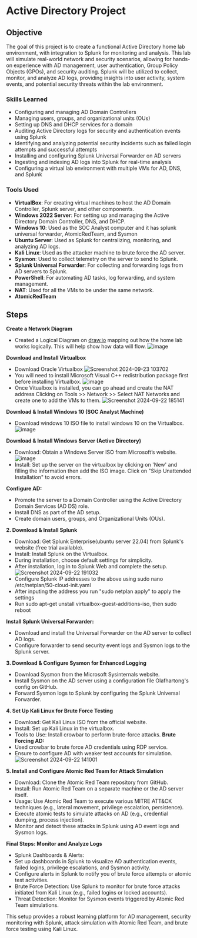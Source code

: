# Active Directory Project

## Objective

The goal of this project is to create a functional Active Directory home lab environment, with integration to Splunk for monitoring and analysis. This lab will simulate real-world network and security scenarios, allowing for hands-on experience with AD management, user authentication, Group Policy Objects (GPOs), and security auditing. Splunk will be utilized to collect, monitor, and analyze AD logs, providing insights into user activity, system events, and potential security threats within the lab environment.

### Skills Learned

- Configuring and managing AD Domain Controllers
- Managing users, groups, and organizational units (OUs)
- Setting up DNS and DHCP services for a domain
- Auditing Active Directory logs for security and authentication events using Splunk
- Identifying and analyzing potential security incidents such as failed login attempts and successful attempts
- Installing and configuring Splunk Universal Forwarder on AD servers
- Ingesting and indexing AD logs into Splunk for real-time analysis
- Configuring a virtual lab environment with multiple VMs for AD, DNS, and Splunk

### Tools Used

- **VirtualBox**: For creating virtual machines to host the AD Domain Controller, Splunk server, and other components.
- **Windows 2022 Server**: For setting up and managing the Active Directory Domain Controller, DNS, and DHCP.
- **Windows 10**: Used as the SOC Analyst computer and it has splunk universal forwarder, AtomicRedTeam, and Sysmon
- **Ubuntu Server**: Used as Splunk for centralizing, monitoring, and analyzing AD logs.
- **Kali Linux**: Used as the attacker machine to brute force the AD server.
- **Sysmon**: Used to collect telemetry on the server to send to Splunk.
- **Splunk Universal Forwarder**: For collecting and forwarding logs from AD servers to Splunk.
- **PowerShell**: For automating AD tasks, log forwarding, and system management.
- **NAT**: Used for all the VMs to be under the same network.
- **AtomicRedTeam**

## Steps
**Create a Network Diagram**
- Created a Logical Diagram on [draw.io](url) mapping out how the home lab works logically. This will help show how data will flow.
![image](https://github.com/user-attachments/assets/6b3cc388-73cb-4f59-9ff3-6e365fff2015)


**Download and Install Virtualbox**
- Download Oracle Virtualbox 
![Screenshot 2024-09-23 103702](https://github.com/user-attachments/assets/908b89d9-451b-4038-96d2-6e5a088bc735)
- You will need to install Microsoft Visual C++ redistribution package first before installing Virtualbox.
![image](https://github.com/user-attachments/assets/74426e10-74f8-4948-bc3a-db079f34a954)
- Once Vitualbox is installed, you can go ahead and create the NAT address Clicking on Tools >> Network >> Select NAT Networks and create one to add the VMs to them.
![Screenshot 2024-09-22 185141](https://github.com/user-attachments/assets/d54b5f4c-40a8-4d2d-b2bf-3dcf78b8570a)


 **Download & Install Windows 10 (SOC Analyst Machine)**
 - Download windows 10 ISO file to install windows 10 on the Virtualbox.
![image](https://github.com/user-attachments/assets/b06606b8-00d1-4648-bfa1-ab5de190086a)


**Download & Install Windows Server (Active Directory)**
- Download: Obtain a Windows Server ISO from Microsoft’s website.
![image](https://github.com/user-attachments/assets/2f4a3712-fa8a-40cd-928e-5bca225dcf6c)
- Install: Set up the server on the virtualbox by clicking on 'New' and filling the information then add the ISO image. Click on "Skip Unattended Installation" to avoid errors.

**Configure AD:**
- Promote the server to a Domain Controller using the Active Directory Domain Services (AD DS) role.
- Install DNS as part of the AD setup.
- Create domain users, groups, and Organizational Units (OUs).

**2. Download & Install Splunk**
- Download: Get Splunk Enterprise(ubuntu server 22.04) from Splunk's website (free trial available).
- Install: Install Splunk on the Virtualbox.
- During installation, choose default settings for simplicity.
- After installation, log in to Splunk Web and complete the setup.
![Screenshot 2024-09-22 191032](https://github.com/user-attachments/assets/25b8a1e0-1890-4dd5-9278-0dd5ad608b57)
- Configure Splunk IP addresses to the above using sudo nano /etc/netplan/50-cloud-init.yaml
- After inputing the address you run "sudo netplan apply" to apply the settings
- Run sudo apt-get unstall virtualbox-guest-additions-iso, then sudo reboot

**Install Splunk Universal Forwarder:**
- Download and install the Universal Forwarder on the AD server to collect AD logs.
- Configure forwarder to send security event logs and Sysmon logs to the Splunk server.

**3. Download & Configure Sysmon for Enhanced Logging**
- Download Sysmon from the Microsoft Sysinternals website.
- Install Sysmon on the AD server using a configuration file Olafhartong's config on GitHub.
- Forward Sysmon logs to Splunk by configuring the Splunk Universal Forwarder.

**4. Set Up Kali Linux for Brute Force Testing**
- Download: Get Kali Linux ISO from the official website.
- Install: Set up Kali Linux in the virtualbox.
- Tools to Use: Install crowbar to perform brute-force attacks.
**Brute Forcing AD:**
- Used crowbar to brute force AD credentials using RDP service.
- Ensure to configure AD with weaker test accounts for simulation.
![Screenshot 2024-09-22 141001](https://github.com/user-attachments/assets/bcb4ad62-a79b-44d7-bbc9-cc3cc95d4777)


**5. Install and Configure Atomic Red Team for Attack Simulation**
- Download: Clone the Atomic Red Team repository from GitHub.
- Install: Run Atomic Red Team on a separate machine or the AD server itself.
- Usage: Use Atomic Red Team to execute various MITRE ATT&CK techniques (e.g., lateral movement, privilege escalation, persistence).
- Execute atomic tests to simulate attacks on AD (e.g., credential dumping, process injection).
- Monitor and detect these attacks in Splunk using AD event logs and Sysmon logs.

**Final Steps: Monitor and Analyze Logs**
- Splunk Dashboards & Alerts:
- Set up dashboards in Splunk to visualize AD authentication events, failed logins, privilege escalations, and Sysmon activity.
- Configure alerts in Splunk to notify you of brute force attempts or atomic test activities.
- Brute Force Detection: Use Splunk to monitor for brute force attacks initiated from Kali Linux (e.g., failed logins or locked accounts).
- Threat Detection: Monitor for Sysmon events triggered by Atomic Red Team simulations.

This setup provides a robust learning platform for AD management, security monitoring with Splunk, attack simulation with Atomic Red Team, and brute force testing using Kali Linux.
